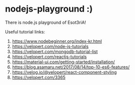 # nodejs-playground :)
There is node.js playground of Esot3riA!

Useful tutorial links:
1. https://www.nodebeginner.org/index-kr.html
2. https://velopert.com/node-js-tutorials
3. https://velopert.com/mongodb-tutorial-list
4. https://velopert.com/reactjs-tutorials
5. https://material-ui.com/getting-started/installation/
6. https://blog.asamaru.net/2017/08/14/top-10-es6-features/
7. https://velog.io/@velopert/react-component-styling
8. https://velopert.com/3365